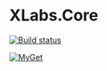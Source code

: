 # XLabs.Core

[![Build status](https://ci.appveyor.com/api/projects/status/qm3775tr1denrna6/branch/master?svg=true)](https://ci.appveyor.com/project/xlabs/xlabs-core/branch/master)

[![MyGet](https://img.shields.io/myget/xlabsv3/v/XLabs.Core.svg)](https://www.myget.org/feed/xlabsv3/package/nuget/XLabs.Core)


